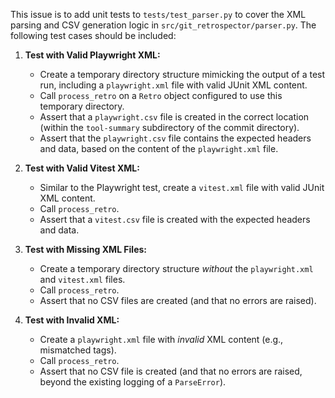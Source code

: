 This issue is to add unit tests to `tests/test_parser.py` to cover the XML parsing and CSV generation logic in `src/git_retrospector/parser.py`. The following test cases should be included:

1.  **Test with Valid Playwright XML:**
    *   Create a temporary directory structure mimicking the output of a test run, including a `playwright.xml` file with valid JUnit XML content.
    *   Call `process_retro` on a `Retro` object configured to use this temporary directory.
    *   Assert that a `playwright.csv` file is created in the correct location (within the `tool-summary` subdirectory of the commit directory).
    *   Assert that the `playwright.csv` file contains the expected headers and data, based on the content of the `playwright.xml` file.

2.  **Test with Valid Vitest XML:**
    *   Similar to the Playwright test, create a `vitest.xml` file with valid JUnit XML content.
    *   Call `process_retro`.
    *   Assert that a `vitest.csv` file is created with the expected headers and data.

3.  **Test with Missing XML Files:**
    *   Create a temporary directory structure *without* the `playwright.xml` and `vitest.xml` files.
    *   Call `process_retro`.
    *   Assert that no CSV files are created (and that no errors are raised).

4.  **Test with Invalid XML:**
    *   Create a `playwright.xml` file with *invalid* XML content (e.g., mismatched tags).
    *   Call `process_retro`.
    *   Assert that no CSV file is created (and that no errors are raised, beyond the existing logging of a `ParseError`).
